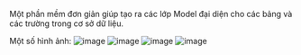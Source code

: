 Một phần mềm đơn giản giúp tạo ra các lớp Model đại diện cho các bảng và các trường trong cơ sở dữ liệu.

Một số hình ảnh:
![image](https://github.com/AnLeRIP2310/ALRTooL2310/assets/87233160/bdfa0685-718a-415b-b6c1-29e0df17fa8a)
![image](https://github.com/AnLeRIP2310/ALRTooL2310/assets/87233160/71cbaa0b-a1a1-46e3-a0ee-6fc24131a1b3)
![image](https://github.com/AnLeRIP2310/ALRTooL2310/assets/87233160/5fb01aac-4265-4ce0-a02a-02ba92b947d5)
![image](https://github.com/AnLeRIP2310/ALRTooL2310/assets/87233160/4a2f8137-9ac7-436a-82ae-78437528b44d)
